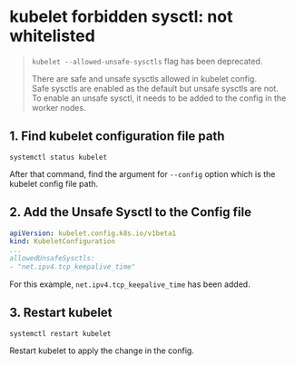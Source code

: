 # kubelet forbidden sysctl: not whitelisted

> `kubelet --allowed-unsafe-sysctls` flag has been deprecated.  
> 
> There are safe and unsafe sysctls allowed in kubelet config.  
> Safe sysctls are enabled as the default but unsafe sysctls are not.  
> To enable an unsafe sysctl, it needs to be added to the config in the worker nodes.


## 1. Find kubelet configuration file path
```shell
systemctl status kubelet
```
After that command, find the argument for `--config` option which is the kubelet config file path.

## 2. Add the Unsafe Sysctl to the Config file
```yaml
apiVersion: kubelet.config.k8s.io/v1beta1
kind: KubeletConfiguration
...
allowedUnsafeSysctls:
- "net.ipv4.tcp_keepalive_time"
```
For this example, `net.ipv4.tcp_keepalive_time` has been added.

## 3. Restart kubelet
```shell
systemctl restart kubelet
```
Restart kubelet to apply the change in the config.
